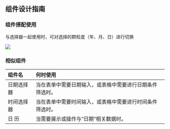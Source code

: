 ## 组件设计指南


### 组件搭配使用

与选择器一起使用时，可对选择的颗粒度（年、月、日）进行切换

![](https://iwiki.oa.tencent.com/download/attachments/453023855/image2020-11-30_15-13-13.png?version=1&modificationDate=1606720393000&api=v2)

### 相似组件

| 组件名     | 何时使用                                                     |
| :--------- | :----------------------------------------------------------- |
| 日期选择器 | 当在表单中需要日期输入，或表格中需要进行日期条件筛选时。 |
| 时间选择器 | 当在表单中需要时间输入，或表格中需要进行时间条件筛选时。 |
| 日 历      | 当需要展示或操作与“日期”相关数据时。                     |

